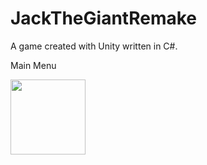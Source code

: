 # JackTheGiantRemake
A game created with Unity written in C#.

Main Menu

<img src="https://github.com/xzhan140/JackTheGiantRemake/blob/master/screenshot/menu.png" width="120">
